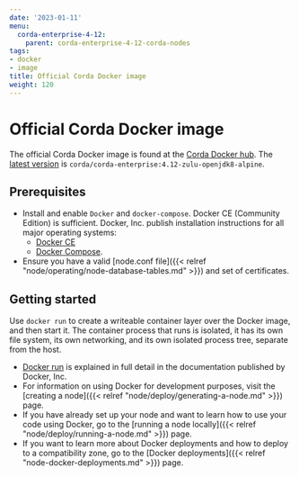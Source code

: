 ```yaml
---
date: '2023-01-11'
menu:
  corda-enterprise-4-12:
    parent: corda-enterprise-4-12-corda-nodes
tags:
- docker
- image
title: Official Corda Docker image
weight: 120
---
```


# Official Corda Docker image

The official Corda Docker image is found at the [Corda Docker hub](https://hub.docker.com/u/corda). The [latest version](https://hub.docker.com/layers/corda/corda-enterprise/4.12-zulu-openjdk8-alpine/images/sha256-c41b5876238c7d7904d2e5f737a9ebdfcd1d65842a8318c83ee35d550235cb2e) is `corda/corda-enterprise:4.12-zulu-openjdk8-alpine`.

## Prerequisites

* Install and enable `Docker` and `docker-compose`. Docker CE (Community Edition) is sufficient. Docker, Inc. publish installation instructions for all major operating systems:
    * [Docker CE](https://www.docker.com/community-edition)
    * [Docker Compose](https://docs.docker.com/compose/install/).
* Ensure you have a valid [node.conf file]({{< relref "node/operating/node-database-tables.md" >}}) and set of certificates.

## Getting started

Use `docker run` to create a writeable container layer over the Docker image, and then start it. The container process that runs is isolated, it has its own file system, its own networking,
and its own isolated process tree, separate from the host.

* [Docker run](https://docs.docker.com/engine/reference/commandline/run/) is explained in full detail in the documentation published by Docker, Inc.
* For information on using Docker for development purposes, visit the [creating a node]({{< relref "node/deploy/generating-a-node.md" >}}) page.
* If you have already set up your node and want to learn how to use your code using Docker, go to the [running a node locally]({{< relref "node/deploy/running-a-node.md" >}}) page.
* If you want to learn more about Docker deployments and how to deploy to a compatibility zone, go to the [Docker deployments]({{< relref "node-docker-deployments.md" >}}) page.
